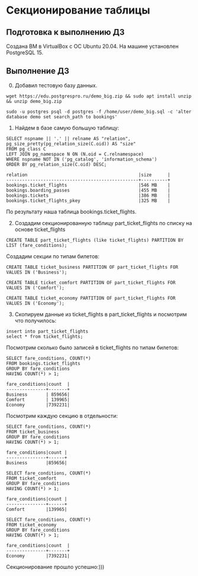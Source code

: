 # Секционирование таблицы

## Подготовка к выполнению ДЗ
Создана ВМ в VirtualBox с ОС Ubuntu 20.04. На машине установлен PostgreSQL 15.

## Выполнение ДЗ

0. Добавил тестовую базу данных.

```
wget https://edu.postgrespro.ru/demo_big.zip && sudo apt install unzip && unzip demo_big.zip

sudo -u postgres psql -d postgres -f /home/user/demo_big.sql -c 'alter database demo set search_path to bookings'
```

1. Найдем в базе самую большую таблицу:
	
```
SELECT nspname || '.' || relname AS "relation", pg_size_pretty(pg_relation_size(C.oid)) AS "size"
FROM pg_class C
LEFT JOIN pg_namespace N ON (N.oid = C.relnamespace)
WHERE nspname NOT IN ('pg_catalog', 'information_schema')
ORDER BY pg_relation_size(C.oid) DESC;

relation                                          |size      |
--------------------------------------------------+----------+
bookings.ticket_flights                           |546 MB    |
bookings.boarding_passes                          |455 MB    |
bookings.tickets                                  |386 MB    |
bookings.ticket_flights_pkey                      |325 MB    |
```

По результату наша таблица bookings.ticket_flights.


2. Создадим секционированную таблицу part_ticket_flights по списку на основе ticket_flights

```
CREATE TABLE part_ticket_flights (like ticket_flights) PARTITION BY LIST (fare_conditions);
```

Создадим секции по типам билетов:

```
CREATE TABLE ticket_business PARTITION OF part_ticket_flights FOR VALUES IN ('Business');

CREATE TABLE ticket_comfort PARTITION OF part_ticket_flights FOR VALUES IN ('Comfort');

CREATE TABLE ticket_economy PARTITION OF part_ticket_flights FOR VALUES IN ('Economy');
```

3. Скопируем данные из ticket_flights в part_ticket_flights и посмотрим что получилось:

```
insert into part_ticket_flights
select * from ticket_flights;
```

Посмотрим сколько было записей в ticket_flights по типам билетов:

```
SELECT fare_conditions, COUNT(*)
FROM bookings.ticket_flights
GROUP BY fare_conditions
HAVING COUNT(*) > 1;

fare_conditions|count  |
---------------+-------+
Business       | 859656|
Comfort        | 139965|
Economy        |7392231|
```

Посмотрим каждую секцию в отдельности:

```
SELECT fare_conditions, COUNT(*)
FROM ticket_business
GROUP BY fare_conditions
HAVING COUNT(*) > 1;

fare_conditions|count |
---------------+------+
Business       |859656|
```

```
SELECT fare_conditions, COUNT(*)
FROM ticket_comfort
GROUP BY fare_conditions
HAVING COUNT(*) > 1;

fare_conditions|count |
---------------+------+
Comfort        |139965|
```

```
SELECT fare_conditions, COUNT(*)
FROM ticket_economy
GROUP BY fare_conditions
HAVING COUNT(*) > 1;

fare_conditions|count  |
---------------+-------+
Economy        |7392231|
```

Секционирование прошло успешно:)))















